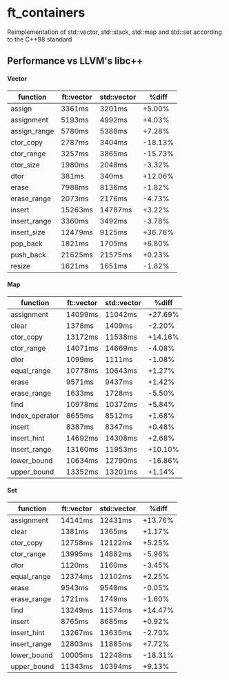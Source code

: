 # ft_containers

Reimplementation of std::vector, std::stack, std::map and std::set according to the C++98 standard

## Performance vs LLVM's libc++

#### Vector

|          function          |  ft::vector  |  std::vector  |   %diff   |
|----------------------------|--------------|---------------|-----------|
| assign                     | 3361ms       | 3201ms        |    +5.00% |
| assignment                 | 5193ms       | 4992ms        |    +4.03% |
| assign_range               | 5780ms       | 5388ms        |    +7.28% |
| ctor_copy                  | 2787ms       | 3404ms        |   -18.13% |
| ctor_range                 | 3257ms       | 3865ms        |   -15.73% |
| ctor_size                  | 1980ms       | 2048ms        |    -3.32% |
| dtor                       | 381ms        | 340ms         |   +12.06% |
| erase                      | 7988ms       | 8136ms        |    -1.82% |
| erase_range                | 2073ms       | 2176ms        |    -4.73% |
| insert                     | 15263ms      | 14787ms       |    +3.22% |
| insert_range               | 3360ms       | 3492ms        |    -3.78% |
| insert_size                | 12479ms      | 9125ms        |   +36.76% |
| pop_back                   | 1821ms       | 1705ms        |    +6.80% |
| push_back                  | 21625ms      | 21575ms       |    +0.23% |
| resize                     | 1621ms       | 1651ms        |    -1.82% |

#### Map

|          function          |  ft::vector  |  std::vector  |   %diff   |
|----------------------------|--------------|---------------|-----------|
| assignment                 | 14099ms      | 11042ms       |   +27.69% |
| clear                      | 1378ms       | 1409ms        |    -2.20% |
| ctor_copy                  | 13172ms      | 11538ms       |   +14.16% |
| ctor_range                 | 14071ms      | 14669ms       |    -4.08% |
| dtor                       | 1099ms       | 1111ms        |    -1.08% |
| equal_range                | 10778ms      | 10643ms       |    +1.27% |
| erase                      | 9571ms       | 9437ms        |    +1.42% |
| erase_range                | 1633ms       | 1728ms        |    -5.50% |
| find                       | 10978ms      | 10372ms       |    +5.84% |
| index_operator             | 8655ms       | 8512ms        |    +1.68% |
| insert                     | 8387ms       | 8347ms        |    +0.48% |
| insert_hint                | 14692ms      | 14308ms       |    +2.68% |
| insert_range               | 13160ms      | 11953ms       |   +10.10% |
| lower_bound                | 10634ms      | 12790ms       |   -16.86% |
| upper_bound                | 13352ms      | 13201ms       |    +1.14% |

#### Set

|          function          |  ft::vector  |  std::vector  |   %diff   |
|----------------------------|--------------|---------------|-----------|
| assignment                 | 14141ms      | 12431ms       |   +13.76% |
| clear                      | 1381ms       | 1365ms        |    +1.17% |
| ctor_copy                  | 12758ms      | 12122ms       |    +5.25% |
| ctor_range                 | 13995ms      | 14882ms       |    -5.96% |
| dtor                       | 1120ms       | 1160ms        |    -3.45% |
| equal_range                | 12374ms      | 12102ms       |    +2.25% |
| erase                      | 9543ms       | 9548ms        |    -0.05% |
| erase_range                | 1721ms       | 1749ms        |    -1.60% |
| find                       | 13249ms      | 11574ms       |   +14.47% |
| insert                     | 8765ms       | 8685ms        |    +0.92% |
| insert_hint                | 13267ms      | 13635ms       |    -2.70% |
| insert_range               | 12803ms      | 11885ms       |    +7.72% |
| lower_bound                | 10005ms      | 12248ms       |   -18.31% |
| upper_bound                | 11343ms      | 10394ms       |    +9.13% |
